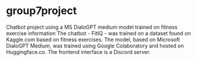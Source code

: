 # group7project
Chatbot project using a MS DialoGPT medium model trained on fitness exercise information
The chatbot - FitIQ - was trained on a dataset found on Kaggle.com based on fitness exercises. 
The model, based on Microsoft DialoGPT Medium, was trained using Google Colaboratory and hosted on Huggingface.co.
The frontend interface is a Discord server.
